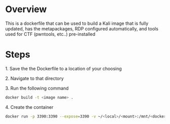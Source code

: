 # Overview
This is a dockerfile that can be used to build a Kali image that is fully updated, has the metapackages, RDP configured automatically, and tools used for CTF (pwntools, etc..) pre-installed

# Steps
1\. Save the the Dockerfile to a location of your choosing

2\. Navigate to that directory

3\. Run the following command
```bash
docker build -t <image name> .
```

4\. Create the container
```bash
docker run -p 3390:3390 --expose=3390 -v ~/<local>/<mount>:/mnt/<docker folder> --name <image name> --security-opt seccomp=unconfined --cap-add=net_admin --device=/dev/net/tun -it kalilinux/kali-rolling /bin/bash
```
